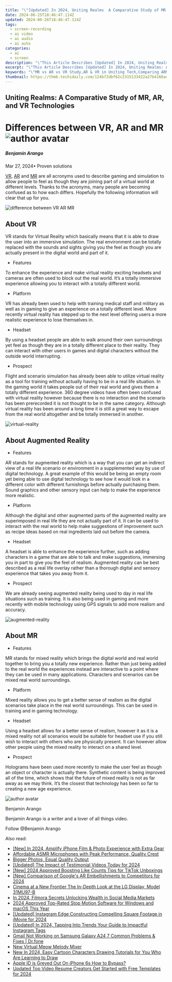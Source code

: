 ```yaml
---
title: "\"[Updated] In 2024, Uniting Realms  A Comparative Study of MR, AR, and VR Technologies\""
date: 2024-06-25T18:46:47.114Z
updated: 2024-06-26T18:46:47.114Z
tags: 
  - screen-recording
  - ai video
  - ai audio
  - ai auto
categories: 
  - ai
  - screen
description: "\"This Article Describes [Updated] In 2024, Uniting Realms: A Comparative Study of MR, AR, and VR Technologies\""
excerpt: "\"This Article Describes [Updated] In 2024, Uniting Realms: A Comparative Study of MR, AR, and VR Technologies\""
keywords: "\"MR vs AR vs VR Study,AR & VR in Uniting Tech,Comparing ARMRVR Technology,Realms: VR, AR MR Comparison,Immersive Tech Analysis,Virtual Reality Studies,Augmented Reality Overview\""
thumbnail: https://thmb.techidaily.com/124b72dbf62c2315133422a27b4166aca8de938c7b4431d8ccd93ecf0eac5efe.png
---
```


## Uniting Realms: A Comparative Study of MR, AR, and VR Technologies

# Differences between VR, AR and MR ![author avatar](https://images.wondershare.com/filmora/article-images/benjamin-arango-author.jpg)

##### Benjamin Arango

 Mar 27, 2024• Proven solutions

[VR](https://tools.techidaily.com/wondershare/filmora/download/), [AR](https://filmora.wondershare.com/virtual-reality/what-is-augmented-reality.html) and [MR](https://tools.techidaily.com/wondershare/filmora/download/) are all acronyms used to describe gaming and simulation to allow people to feel as though they are joining part of a virtual world at different levels. Thanks to the acronyms, many people are becoming confused as to how each differs. Hopefully the following information will clear that up for you.

![difference between VR AR MR](https://images.wondershare.com/filmora/article-images/difference-between-vr-ar-mr.jpg)

## About VR

 VR stands for Virtual Reality which basically means that it is able to draw the user into an immersive simulation. The real environment can be totally replaced with the sounds and sights giving you the feel as though you are actually present in the digital world and part of it.

* Features

 To enhance the experience and make virtual reality exciting headsets and cameras are often used to block out the real world. It’s a totally immersive experience allowing you to interact with a totally different world.

* Platform

 VR has already been used to help with training medical staff and military as well as in gaming to give an experience on a totally different level. More recently virtual reality has stepped up to the next level offering users a more realistic experience to lose themselves in.

* Headset

 By using a headset people are able to walk around their own surroundings yet feel as though they are in a totally different place to their reality. They can interact with other users in games and digital characters without the outside world interrupting.

* Prospect

 Flight and scenario simulation has already been able to utilize virtual reality as a tool for training without actually having to be in a real life situation. In the gaming world it takes people out of their real world and gives them a totally different experience. 360 degree videos have often been confused with virtual reality however because there is no interaction and the scenario has been prerecorded it is not thought to be in the same category. Although virtual reality has been around a long time it is still a great way to escape from the real world altogether and be totally immersed in another.

![virtual-reality](https://images.wondershare.com/filmora/article-images/virtual-reality.jpg)

## About Augmented Reality

* Features

 AR stands for augmented reality which is a way that you can get an indirect view of a real life scenario or environment in a supplemented way by use of digital technology. A great example of this would be being an empty room yet being able to use digital technology to see how it would look in a different color with different furnishings before actually purchasing them. Sound graphics and other sensory input can help to make the experience more realistic.

* Platform

 Although the digital and other augmented parts of the augmented reality are superimposed in real life they are not actually part of it. It can be used to interact with the real world to help make suggestions of improvement such as recipe ideas based on real ingredients laid out before the camera.

* Headset

 A headset is able to enhance the experience further, such as adding characters in a game that are able to talk and make suggestions, immersing you in part to give you the feel of realism. Augmented reality can be best described as a real life overlay rather than a thorough digital and sensory experience that takes you away from it.

* Prospect

 We are already seeing augmented reality being used to day in real life situations such as training. It is also being used in gaming and more recently with mobile technology using GPS signals to add more realism and accuracy.

![augmented-reality](https://images.wondershare.com/filmora/article-images/augmented-reality.jpg)

## About MR

* Features

 MR stands for mixed reality which brings the digital world and real world together to bring you a totally new experience. Rather than just being added to the real world the experiences instead are interactive to a point where they can be used in many applications. Characters and scenarios can be mixed real world surroundings.

* Platform

 Mixed reality allows you to get a better sense of realism as the digital scenarios take place in the real world surroundings. This can be used in training and in gaming technology.

* Headset

 Using a headset allows for a better sense of realism, however it as it is a mixed reality not all scenarios would be suitable for headset use if you still wish to interact with others who are physically present. It can however allow other people using the mixed reality to interact on a shared level.

* Prospect

 Holograms have been used more recently to make the user feel as though an object or character is actually there. Synthetic content is being improved all of the time, which shows that the future of mixed reality is not as far away as we may think. It’s the closest that technology has been so far to creating a new age experience.

![author avatar](https://images.wondershare.com/filmora/article-images/benjamin-arango-author.jpg)

Benjamin Arango

Benjamin Arango is a writer and a lover of all things video.

Follow @Benjamin Arango


<ins class="adsbygoogle"
     style="display:block"
     data-ad-format="autorelaxed"
     data-ad-client="ca-pub-7571918770474297"
     data-ad-slot="1223367746"></ins>



<ins class="adsbygoogle"
     style="display:block"
     data-ad-client="ca-pub-7571918770474297"
     data-ad-slot="8358498916"
     data-ad-format="auto"
     data-full-width-responsive="true"></ins>


<span class="atpl-alsoreadstyle">Also read:</span>
<div><ul>
<li><a href="https://fox-helps.techidaily.com/new-in-2024-amplify-iphone-film-and-photo-experience-with-extra-gear/"><u>[New] In 2024, Amplify iPhone Film & Photo Experience with Extra Gear</u></a></li>
<li><a href="https://fox-helps.techidaily.com/affordable-asmr-microphones-with-peak-performance-quality-crest/"><u>Affordable ASMR Microphones with Peak Performance, Quality Crest</u></a></li>
<li><a href="https://fox-helps.techidaily.com/bigger-photos-equal-quality-output/"><u>Bigger Photos, Equal Quality Output</u></a></li>
<li><a href="https://fox-helps.techidaily.com/updated-the-impact-of-testimonial-videos-today-for-2024/"><u>[Updated] The Impact of Testimonial Videos Today for 2024</u></a></li>
<li><a href="https://fox-helps.techidaily.com/new-2024-approved-boosting-like-counts-tips-for-tiktok-unboxings/"><u>[New] 2024 Approved  Boosting Like Counts  Tips for TikTok Unboxings</u></a></li>
<li><a href="https://fox-helps.techidaily.com/new-comparison-of-googles-ar-embellishments-to-competitors-for-2024/"><u>[New] Comparison of Google's AR Embellishments to Competitors for 2024</u></a></li>
<li><a href="https://fox-helps.techidaily.com/cinema-at-a-new-frontier-the-in-depth-look-at-the-lg-display-model-31mu97-b/"><u>Cinema at a New Frontier  The In-Depth Look at the LG Display, Model 31MU97-B</u></a></li>
<li><a href="https://tiktok-videos.techidaily.com/in-2024-filmora-secrets-unlocking-wealth-in-social-media-markets/"><u>In 2024, Filmora Secrets  Unlocking Wealth in Social Media Markets</u></a></li>
<li><a href="https://video-ai-editor.techidaily.com/2024-approved-top-rated-stop-motion-software-for-windows-and-macos-this-year/"><u>2024 Approved Top-Rated Stop Motion Software for Windows and macOS This Year</u></a></li>
<li><a href="https://instagram-clips.techidaily.com/updated-instagram-edge-constructing-compelling-square-footage-in-imovie-for-2024/"><u>[Updated] Instagram Edge  Constructing Compelling Square Footage in iMovie for 2024</u></a></li>
<li><a href="https://instagram-clips.techidaily.com/updated-in-2024-tapping-into-trends-your-guide-to-impactful-instagram-tags/"><u>[Updated] In 2024, Tapping Into Trends  Your Guide to Impactful Instagram Tags</u></a></li>
<li><a href="https://howto.techidaily.com/gmail-not-working-on-samsung-galaxy-a24-7-common-problems-and-fixes-drfone-by-drfone-fix-android-problems-fix-android-problems/"><u>Gmail Not Working on Samsung Galaxy A24 7 Common Problems & Fixes | Dr.fone</u></a></li>
<li><a href="https://sound-optimizing.techidaily.com/new-virtual-meow-melody-mixer/"><u>New Virtual Meow Melody Mixer</u></a></li>
<li><a href="https://animation-videos.techidaily.com/new-in-2024-easy-cartoon-characters-drawing-tutorials-for-you-who-are-learning-to-draw/"><u>New In 2024, Easy Cartoon Characters Drawing Tutorials for You Who Are Learning to Draw</u></a></li>
<li><a href="https://apple-account.techidaily.com/apple-id-is-greyed-out-on-iphone-6s-how-to-bypass-by-drfone-ios/"><u>Apple ID is Greyed Out On iPhone 6s How to Bypass?</u></a></li>
<li><a href="https://ai-video-tools.techidaily.com/updated-top-video-resume-creators-get-started-with-free-templates-for-2024/"><u>Updated Top Video Resume Creators Get Started with Free Templates for 2024</u></a></li>
</ul></div>
